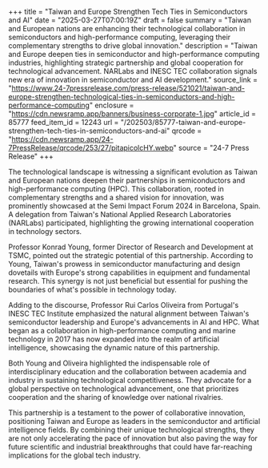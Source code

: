 +++
title = "Taiwan and Europe Strengthen Tech Ties in Semiconductors and AI"
date = "2025-03-27T07:00:19Z"
draft = false
summary = "Taiwan and European nations are enhancing their technological collaboration in semiconductors and high-performance computing, leveraging their complementary strengths to drive global innovation."
description = "Taiwan and Europe deepen ties in semiconductor and high-performance computing industries, highlighting strategic partnership and global cooperation for technological advancement. NARLabs and INESC TEC collaboration signals new era of innovation in semiconductor and AI development."
source_link = "https://www.24-7pressrelease.com/press-release/521021/taiwan-and-europe-strengthen-technological-ties-in-semiconductors-and-high-performance-computing"
enclosure = "https://cdn.newsramp.app/banners/business-corporate-1.jpg"
article_id = 85777
feed_item_id = 12243
url = "/202503/85777-taiwan-and-europe-strengthen-tech-ties-in-semiconductors-and-ai"
qrcode = "https://cdn.newsramp.app/24-7PressRelease/qrcode/253/27/pitapicolcHY.webp"
source = "24-7 Press Release"
+++

<p>The technological landscape is witnessing a significant evolution as Taiwan and European nations deepen their partnerships in semiconductors and high-performance computing (HPC). This collaboration, rooted in complementary strengths and a shared vision for innovation, was prominently showcased at the Semi Impact Forum 2024 in Barcelona, Spain. A delegation from Taiwan's National Applied Research Laboratories (NARLabs) participated, highlighting the growing international cooperation in technology sectors.</p><p>Professor Konrad Young, former Director of Research and Development at TSMC, pointed out the strategic potential of this partnership. According to Young, Taiwan's prowess in semiconductor manufacturing and design dovetails with Europe's strong capabilities in equipment and fundamental research. This synergy is not just beneficial but essential for pushing the boundaries of what's possible in technology today.</p><p>Adding to the discourse, Professor Rui Carlos Oliveira from Portugal's INESC TEC Institute emphasized the natural alignment between Taiwan's semiconductor leadership and Europe's advancements in AI and HPC. What began as a collaboration in high-performance computing and marine technology in 2017 has now expanded into the realm of artificial intelligence, showcasing the dynamic nature of this partnership.</p><p>Both Young and Oliveira highlighted the indispensable role of interdisciplinary education and the collaboration between academia and industry in sustaining technological competitiveness. They advocate for a global perspective on technological advancement, one that prioritizes cooperation and the sharing of knowledge over national rivalries.</p><p>This partnership is a testament to the power of collaborative innovation, positioning Taiwan and Europe as leaders in the semiconductor and artificial intelligence fields. By combining their unique technological strengths, they are not only accelerating the pace of innovation but also paving the way for future scientific and industrial breakthroughs that could have far-reaching implications for the global tech industry.</p>